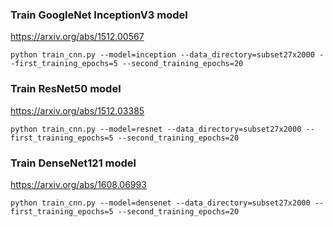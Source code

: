 ### Train GoogleNet InceptionV3 model

https://arxiv.org/abs/1512.00567

`python train_cnn.py --model=inception --data_directory=subset27x2000 --first_training_epochs=5 --second_training_epochs=20`

### Train ResNet50 model

https://arxiv.org/abs/1512.03385

`python train_cnn.py --model=resnet --data_directory=subset27x2000 --first_training_epochs=5 --second_training_epochs=20`

### Train DenseNet121 model

https://arxiv.org/abs/1608.06993

`python train_cnn.py --model=densenet --data_directory=subset27x2000 --first_training_epochs=5 --second_training_epochs=20`